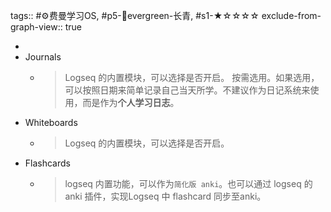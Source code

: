 tags:: #⚙️费曼学习OS, #p5-🌲evergreen-长青, #s1-★☆☆☆☆
exclude-from-graph-view:: true

-
- Journals
	- > Logseq 的内置模块，可以选择是否开启。
	  按需选用。如果选用，可以按照日期来简单记录自己当天所学。不建议作为日记系统来使用，而是作为**个人学习日志**。
- Whiteboards
	- > Logseq 的内置模块，可以选择是否开启。
- Flashcards
	- > logseq 内置功能，可以作为`简化版 anki`。也可以通过 logseq 的 anki 插件，实现Logseq 中 flashcard 同步至anki。